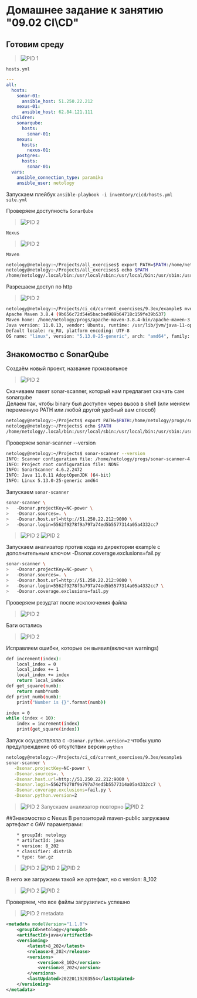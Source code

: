 # Домашнее задание к занятию "09.02 CI\CD"
## Готовим среду
>![PID 1](https://github.com/Smarzhic/netology/blob/main/09-ci-02-cicd/img/1.png)


`hosts.yml`
```yml
---
all:
  hosts:
    sonar-01:
      ansible_host: 51.250.22.212
    nexus-01:
      ansible_host: 62.84.121.111
  children:
    sonarqube:
      hosts:
        sonar-01:
    nexus:
      hosts:
        nexus-01:
    postgres:
      hosts:
        sonar-01:
  vars:
    ansible_connection_type: paramiko
    ansible_user: netology
 ```
Запускаем плейбук `ansible-playbook -i inventory/cicd/hosts.yml site.yml`

Проверяем доступность 
`SonarQube`
>![PID 2](https://github.com/Smarzhic/netology/blob/main/09-ci-02-cicd/img/3.png)

`Nexus`
>![PID 2](https://github.com/Smarzhic/netology/blob/main/09-ci-02-cicd/img/4.png)

`Maven`
```bash
netology@netology:~/Projects/all_exercises$ export PATH=$PATH:/home/netology/progs/apache-maven-3.8.4-bin/apache-maven-3.8.4/bin
netology@netology:~/Projects/all_exercises$ echo $PATH
/home/netology/.local/bin:/usr/local/sbin:/usr/local/bin:/usr/sbin:/usr/bin:/sbin:/bin:/usr/games:/usr/local/games:/snap/bin:/home/netology/.local/bin:/home/netology/progs/sonar-scanner-4.6.2.2472-linux/bin:/home/netology/progs/apache-maven-3.8.4-bin/apache-maven-3.8.4/bin
```
Разрешаем доступ по http
>![PID 2](https://github.com/Smarzhic/netology/blob/main/09-ci-02-cicd/img/5.png)

```bash
netology@netology:~/Projects/ci_cd/current_exercises/9.3ex/example$ mvn --version
Apache Maven 3.8.4 (9b656c72d54e5bacbed989b64718c159fe39b537)
Maven home: /home/netology/progs/apache-maven-3.8.4-bin/apache-maven-3.8.4
Java version: 11.0.13, vendor: Ubuntu, runtime: /usr/lib/jvm/java-11-openjdk-amd64
Default locale: ru_RU, platform encoding: UTF-8
OS name: "linux", version: "5.13.0-25-generic", arch: "amd64", family: "unix"
```
## Знакомоство с SonarQube
Создаём новый проект, название произвольное
>![PID 2](https://github.com/Smarzhic/netology/blob/main/09-ci-02-cicd/img/6.png)

Скачиваем пакет sonar-scanner, который нам предлагает скачать сам sonarqube  
Делаем так, чтобы binary был доступен через вызов в shell (или меняем переменную PATH или любой другой удобный вам способ)
```bash
netology@netology:~/Projects$ export PATH=$PATH:/home/netology/progs/sonar-scanner-4.6.2.2472-linux/bin
netology@netology:~/Projects$ echo $PATH
/home/netology/.local/bin:/usr/local/sbin:/usr/local/bin:/usr/sbin:/usr/bin:/sbin:/bin:/usr/games:/usr/local/games:/snap/bin:/home/netology/.local/bin:/home/netology/progs/sonar-scanner-4.6.2.2472-linux/bin
```
Проверяем sonar-scanner --version
```bash
netology@netology:~/Projects$ sonar-scanner --version
INFO: Scanner configuration file: /home/netology/progs/sonar-scanner-4.6.2.2472-linux/conf/sonar-scanner.properties
INFO: Project root configuration file: NONE
INFO: SonarScanner 4.6.2.2472
INFO: Java 11.0.11 AdoptOpenJDK (64-bit)
INFO: Linux 5.13.0-25-generic amd64
```
Запускаем `sonar-scanner`
```bash
sonar-scanner \
>   -Dsonar.projectKey=NC-power \
>   -Dsonar.sources=. \
>   -Dsonar.host.url=http://51.250.22.212:9000 \
>   -Dsonar.login=5562f9278f9a797a74ed5b5577314a05a4332cc7
```
>![PID 2](https://github.com/Smarzhic/netology/blob/main/09-ci-02-cicd/img/7.png)
>![PID 2](https://github.com/Smarzhic/netology/blob/main/09-ci-02-cicd/img/8.png)

Запускаем анализатор против кода из директории example с дополнительным ключом -Dsonar.coverage.exclusions=fail.py
```bash
sonar-scanner \
>   -Dsonar.projectKey=NC-power \
>   -Dsonar.sources=. \
>   -Dsonar.host.url=http://51.250.22.212:9000 \
>   -Dsonar.login=5562f9278f9a797a74ed5b5577314a05a4332cc7 \
>   -Dsonar.coverage.exclusions=fail.py
```
Проверяем резудтат после исклоючения файла
>![PID 2](https://github.com/Smarzhic/netology/blob/main/09-ci-02-cicd/img/9.png)

Баги остались
>![PID 2](https://github.com/Smarzhic/netology/blob/main/09-ci-02-cicd/img/10.png)

Исправляем ошибки, которые он выявил(включая warnings)
```bash
def increment(index):
    local_index = 0
    local_index += 1
    local_index += index
    return local_index
def get_square(numb):
    return numb*numb
def print_numb(numb):
    print("Number is {}".format(numb))

index = 0
while (index < 10):
    index = increment(index)
    print(get_square(index))
```
Запуск осуществляла с `-Dsonar.python.version=2` чтобы ушло предупреждение об отсутствии версии `python`
```bash
netology@netology:~/Projects/ci_cd/current_exercises/9.3ex/example$ 
sonar-scanner \
   -Dsonar.projectKey=NC-power \
   -Dsonar.sources=. \
   -Dsonar.host.url=http://51.250.22.212:9000 \
   -Dsonar.login=5562f9278f9a797a74ed5b5577314a05a4332cc7 \
   -Dsonar.coverage.exclusions=fail.py \
   -Dsonar.python.version=2
```
>![PID 2](https://github.com/Smarzhic/netology/blob/main/09-ci-02-cicd/img/11.png)
Запускаем анализатор повторно
>![PID 2](https://github.com/Smarzhic/netology/blob/main/09-ci-02-cicd/img/12.png)

##Знакомоство с Nexus
В репозиторий maven-public загружаем артефакт с GAV параметрами:

```bash
    * groupId: netology
    * artifactId: java
    * version: 8_202
    * classifier: distrib
    * type: tar.gz
```
>![PID 2](https://github.com/Smarzhic/netology/blob/main/09-ci-02-cicd/img/13.png)
>![PID 2](https://github.com/Smarzhic/netology/blob/main/09-ci-02-cicd/img/14.png)
>![PID 2](https://github.com/Smarzhic/netology/blob/main/09-ci-02-cicd/img/15.png)
 
В него же загружаем такой же артефакт, но с version: 8_102
>![PID 2](https://github.com/Smarzhic/netology/blob/main/09-ci-02-cicd/img/16.png)
>![PID 2](https://github.com/Smarzhic/netology/blob/main/09-ci-02-cicd/img/17.png)

Проверяем, что все файлы загрузились успешно
>![PID 2](https://github.com/Smarzhic/netology/blob/main/09-ci-02-cicd/img/18.png)
metadata
```xml
<metadata modelVersion="1.1.0">
    <groupId>netology</groupId>
    <artifactId>java</artifactId>
    <versioning>
        <latest>8_202</latest>
        <release>8_202</release>
        <versions>
            <version>8_102</version>
            <version>8_202</version>
        </versions>
        <lastUpdated>20220119203554</lastUpdated>
    </versioning>
</metadata>
```
